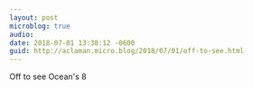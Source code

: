 ```yaml
---
layout: post
microblog: true
audio: 
date: 2018-07-01 13:38:12 -0600
guid: http://aclaman.micro.blog/2018/07/01/off-to-see.html
---
```

Off to see Ocean's 8

